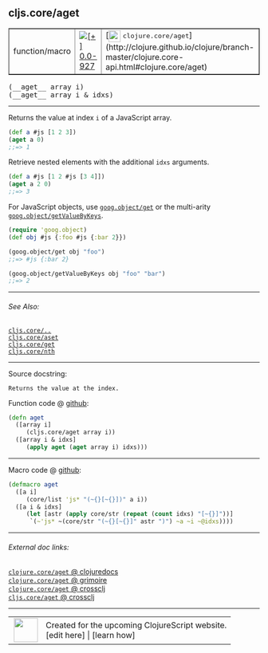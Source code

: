 ## cljs.core/aget



 <table border="1">
<tr>
<td>function/macro</td>
<td><a href="https://github.com/cljsinfo/cljs-api-docs/tree/0.0-927"><img valign="middle" alt="[+] 0.0-927" title="Added in 0.0-927" src="https://img.shields.io/badge/+-0.0--927-lightgrey.svg"></a> </td>
<td>
[<img height="24px" valign="middle" src="http://i.imgur.com/1GjPKvB.png"> <samp>clojure.core/aget</samp>](http://clojure.github.io/clojure/branch-master/clojure.core-api.html#clojure.core/aget)
</td>
</tr>
</table>


 <samp>
(__aget__ array i)<br>
</samp>
 <samp>
(__aget__ array i & idxs)<br>
</samp>

---

Returns the value at index `i` of a JavaScript array.

```clj
(def a #js [1 2 3])
(aget a 0)
;;=> 1
```

Retrieve nested elements with the additional `idxs` arguments.

```clj
(def a #js [1 2 #js [3 4]])
(aget a 2 0)
;;=> 3
```

For JavaScript objects, use [`goog.object/get`] or the multi-arity [`goog.object/getValueByKeys`].

```clj
(require 'goog.object)
(def obj #js {:foo #js {:bar 2}})

(goog.object/get obj "foo")
;;=> #js {:bar 2} 

(goog.object/getValueByKeys obj "foo" "bar")
;;=> 2
```

[`goog.object/get`]:http://google.github.io/closure-library/api/namespace_goog_object.html#get
[`goog.object/getValueByKeys`]:http://google.github.io/closure-library/api/namespace_goog_object.html#getValueByKeys



---


###### See Also:

[`cljs.core/..`](../cljs.core/DOTDOT.md)<br>
[`cljs.core/aset`](../cljs.core/aset.md)<br>
[`cljs.core/get`](../cljs.core/get.md)<br>
[`cljs.core/nth`](../cljs.core/nth.md)<br>

---


Source docstring:

```
Returns the value at the index.
```


Function code @ [github](https://github.com/clojure/clojurescript/blob/r3308/src/main/cljs/cljs/core.cljs#L269-L274):

```clj
(defn aget
  ([array i]
     (cljs.core/aget array i))
  ([array i & idxs]
     (apply aget (aget array i) idxs)))
```

<!--
Repo - tag - source tree - lines:

 <pre>
clojurescript @ r3308
└── src
    └── main
        └── cljs
            └── cljs
                └── <ins>[core.cljs:269-274](https://github.com/clojure/clojurescript/blob/r3308/src/main/cljs/cljs/core.cljs#L269-L274)</ins>
</pre>

-->

---

Macro code @ [github](https://github.com/clojure/clojurescript/blob/r3308/src/main/clojure/cljs/core.clj#L407-L412):

```clj
(defmacro aget
  ([a i]
     (core/list 'js* "(~{}[~{}])" a i))
  ([a i & idxs]
     (let [astr (apply core/str (repeat (count idxs) "[~{}]"))]
      `(~'js* ~(core/str "(~{}[~{}]" astr ")") ~a ~i ~@idxs))))
```

<!--
Repo - tag - source tree - lines:

 <pre>
clojurescript @ r3308
└── src
    └── main
        └── clojure
            └── cljs
                └── <ins>[core.clj:407-412](https://github.com/clojure/clojurescript/blob/r3308/src/main/clojure/cljs/core.clj#L407-L412)</ins>
</pre>
-->

---


###### External doc links:

[`clojure.core/aget` @ clojuredocs](http://clojuredocs.org/clojure.core/aget)<br>
[`clojure.core/aget` @ grimoire](http://conj.io/store/v1/org.clojure/clojure/1.7.0-beta3/clj/clojure.core/aget/)<br>
[`clojure.core/aget` @ crossclj](http://crossclj.info/fun/clojure.core/aget.html)<br>
[`cljs.core/aget` @ crossclj](http://crossclj.info/fun/cljs.core.cljs/aget.html)<br>

---

 <table>
<tr><td>
<img valign="middle" align="right" width="48px" src="http://i.imgur.com/Hi20huC.png">
</td><td>
Created for the upcoming ClojureScript website.<br>
[edit here] | [learn how]
</td></tr></table>

[edit here]:https://github.com/cljsinfo/cljs-api-docs/blob/master/cljsdoc/cljs.core/aget.cljsdoc
[learn how]:https://github.com/cljsinfo/cljs-api-docs/wiki/cljsdoc-files

<!--

This information was too distracting to show to readers, but I'll leave it
commented here since it is helpful to:

- pretty-print the data used to generate this document
- and show how to retrieve that data



The API data for this symbol:

```clj
{:description "Returns the value at index `i` of a JavaScript array.\n\n```clj\n(def a #js [1 2 3])\n(aget a 0)\n;;=> 1\n```\n\nRetrieve nested elements with the additional `idxs` arguments.\n\n```clj\n(def a #js [1 2 #js [3 4]])\n(aget a 2 0)\n;;=> 3\n```\n\nFor JavaScript objects, use [`goog.object/get`] or the multi-arity [`goog.object/getValueByKeys`].\n\n```clj\n(require 'goog.object)\n(def obj #js {:foo #js {:bar 2}})\n\n(goog.object/get obj \"foo\")\n;;=> #js {:bar 2} \n\n(goog.object/getValueByKeys obj \"foo\" \"bar\")\n;;=> 2\n```\n\n[`goog.object/get`]:http://google.github.io/closure-library/api/namespace_goog_object.html#get\n[`goog.object/getValueByKeys`]:http://google.github.io/closure-library/api/namespace_goog_object.html#getValueByKeys",
 :ns "cljs.core",
 :name "aget",
 :signature ["[array i]" "[array i & idxs]"],
 :history [["+" "0.0-927"]],
 :type "function/macro",
 :related ["cljs.core/.."
           "cljs.core/aset"
           "cljs.core/get"
           "cljs.core/nth"],
 :full-name-encode "cljs.core/aget",
 :source {:code "(defn aget\n  ([array i]\n     (cljs.core/aget array i))\n  ([array i & idxs]\n     (apply aget (aget array i) idxs)))",
          :title "Function code",
          :repo "clojurescript",
          :tag "r3308",
          :filename "src/main/cljs/cljs/core.cljs",
          :lines [269 274]},
 :extra-sources [{:code "(defmacro aget\n  ([a i]\n     (core/list 'js* \"(~{}[~{}])\" a i))\n  ([a i & idxs]\n     (let [astr (apply core/str (repeat (count idxs) \"[~{}]\"))]\n      `(~'js* ~(core/str \"(~{}[~{}]\" astr \")\") ~a ~i ~@idxs))))",
                  :title "Macro code",
                  :repo "clojurescript",
                  :tag "r3308",
                  :filename "src/main/clojure/cljs/core.clj",
                  :lines [407 412]}],
 :full-name "cljs.core/aget",
 :clj-symbol "clojure.core/aget",
 :docstring "Returns the value at the index."}

```

Retrieve the API data for this symbol:

```clj
;; from Clojure REPL
(require '[clojure.edn :as edn])
(-> (slurp "https://raw.githubusercontent.com/cljsinfo/cljs-api-docs/catalog/cljs-api.edn")
    (edn/read-string)
    (get-in [:symbols "cljs.core/aget"]))
```

-->
